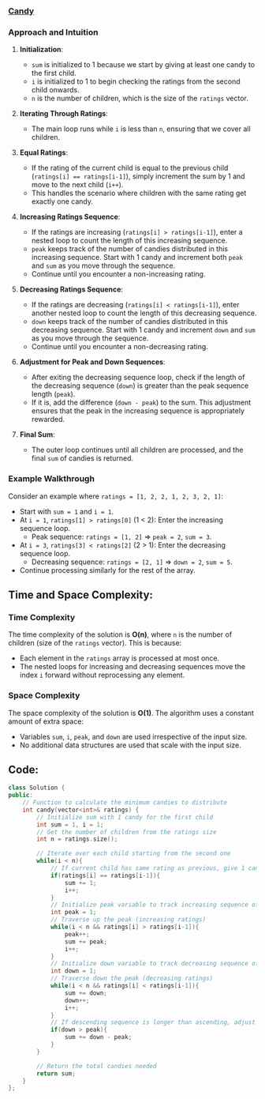 ### [Candy](https://leetcode.com/problems/candy/description/)

### Approach and Intuition

1. **Initialization**:
   - `sum` is initialized to 1 because we start by giving at least one candy to the first child.
   - `i` is initialized to 1 to begin checking the ratings from the second child onwards.
   - `n` is the number of children, which is the size of the `ratings` vector.

2. **Iterating Through Ratings**:
   - The main loop runs while `i` is less than `n`, ensuring that we cover all children.

3. **Equal Ratings**:
   - If the rating of the current child is equal to the previous child (`ratings[i] == ratings[i-1]`), simply increment the sum by 1 and move to the next child (`i++`).
   - This handles the scenario where children with the same rating get exactly one candy.

4. **Increasing Ratings Sequence**:
   - If the ratings are increasing (`ratings[i] > ratings[i-1]`), enter a nested loop to count the length of this increasing sequence.
   - `peak` keeps track of the number of candies distributed in this increasing sequence. Start with 1 candy and increment both `peak` and `sum` as you move through the sequence.
   - Continue until you encounter a non-increasing rating.

5. **Decreasing Ratings Sequence**:
   - If the ratings are decreasing (`ratings[i] < ratings[i-1]`), enter another nested loop to count the length of this decreasing sequence.
   - `down` keeps track of the number of candies distributed in this decreasing sequence. Start with 1 candy and increment `down` and `sum` as you move through the sequence.
   - Continue until you encounter a non-decreasing rating.

6. **Adjustment for Peak and Down Sequences**:
   - After exiting the decreasing sequence loop, check if the length of the decreasing sequence (`down`) is greater than the peak sequence length (`peak`).
   - If it is, add the difference (`down - peak`) to the sum. This adjustment ensures that the peak in the increasing sequence is appropriately rewarded.

7. **Final Sum**:
   - The outer loop continues until all children are processed, and the final `sum` of candies is returned.

### Example Walkthrough

Consider an example where `ratings = [1, 2, 2, 1, 2, 3, 2, 1]`:
- Start with `sum = 1` and `i = 1`.
- At `i = 1`, `ratings[1] > ratings[0]` (1 < 2): Enter the increasing sequence loop.
  - Peak sequence: `ratings = [1, 2]` => `peak = 2`, `sum = 3`.
- At `i = 3`, `ratings[3] < ratings[2]` (2 > 1): Enter the decreasing sequence loop.
  - Decreasing sequence: `ratings = [2, 1]` => `down = 2`, `sum = 5`.
- Continue processing similarly for the rest of the array.

## Time and Space Complexity:
### Time Complexity

The time complexity of the solution is **O(n)**, where `n` is the number of children (size of the `ratings` vector). This is because:
- Each element in the `ratings` array is processed at most once.
- The nested loops for increasing and decreasing sequences move the index `i` forward without reprocessing any element.

### Space Complexity

The space complexity of the solution is **O(1)**. The algorithm uses a constant amount of extra space:
- Variables `sum`, `i`, `peak`, and `down` are used irrespective of the input size.
- No additional data structures are used that scale with the input size.

## Code:
```cpp
class Solution {
public:
    // Function to calculate the minimum candies to distribute
    int candy(vector<int>& ratings) {
        // Initialize sum with 1 candy for the first child
        int sum = 1, i = 1;
        // Get the number of children from the ratings size
        int n = ratings.size();

        // Iterate over each child starting from the second one
        while(i < n){
            // If current child has same rating as previous, give 1 candy
            if(ratings[i] == ratings[i-1]){
                sum += 1;
                i++;
            }
            // Initialize peak variable to track increasing sequence of ratings
            int peak = 1;
            // Traverse up the peak (increasing ratings)
            while(i < n && ratings[i] > ratings[i-1]){
                peak++;
                sum += peak;
                i++;
            }
            // Initialize down variable to track decreasing sequence of ratings
            int down = 1;
            // Traverse down the peak (decreasing ratings)
            while(i < n && ratings[i] < ratings[i-1]){
                sum += down;
                down++;
                i++;
            }
            // If descending sequence is longer than ascending, adjust sum
            if(down > peak){
                sum += down - peak;
            }
        }

        // Return the total candies needed
        return sum;
    }
};
```
